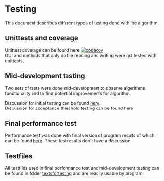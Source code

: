 # Testing 

This document describes different types of testing done with the algorithm.

## Unittests and coverage

Unittest coverage can be found here 
[![codecov](https://codecov.io/gh/Jhy9/Simple-substitution-cipher-solver/graph/badge.svg?token=QXV5FMENMK)](https://codecov.io/gh/Jhy9/Simple-substitution-cipher-solver)  
GUI and methods that only do file reading and writing were not tested with unittests. 

## Mid-development testing
Two sets of tests were done mid-development to observe algorithms functionality and to find potential improvements for algorithm.

Discussion for initial testing can be found [here](Test-initial-discussion.md).  
Discussion for acceptance threshold testing can be found [here](Test-athcomparison-discussion.md)


## Final performance test
Performance test was done with final version of program results of which can be found [here](Logs/Test-final-logs.md). These test results don't have a discussion.

## Testfiles
All testfiles used in final performance test and mid-development testing can be found in folder [textsfortesting](../src/main/resources/TextsForTesting) and are readily usable by program.
